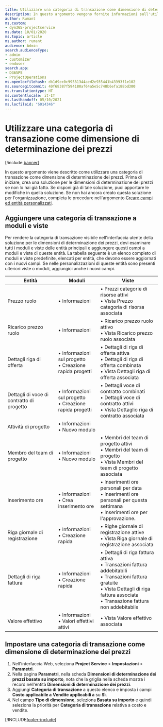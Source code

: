 ```yaml
---
title: Utilizzare una categoria di transazione come dimensione di determinazione dei prezzi
description: In questo argomento vengono fornite informazioni sull'utilizzo di una categoria di transazione come dimensione di determinazione dei prezzi.
author: Rumant
ms.custom:
- dyn365-projectservice
ms.date: 10/01/2020
ms.topic: article
ms.author: rumant
audience: Admin
search.audienceType:
- admin
- customizer
- enduser
search.app:
- D365PS
- ProjectOperations
ms.openlocfilehash: db1d9ec0c99531344aed2e935441b43993f1e102
ms.sourcegitcommit: 40f68387f594180af64a5e5c748b6efa188bd300
ms.translationtype: HT
ms.contentlocale: it-IT
ms.lasthandoff: 05/10/2021
ms.locfileid: "6014346"
---
```

# <a name="use-transaction-category-as-a-pricing-dimension"></a>Utilizzare una categoria di transazione come dimensione di determinazione dei prezzi

[!include [banner](../includes/psa-now-project-operations.md)]

In questo argomento viene descritto come utilizzare una categoria di transazione come dimensione di determinazione dei prezzi. Prima di iniziare, crea una soluzione per le dimensioni di determinazione dei prezzi se non lo hai già fatto. Se disponi già di tale soluzione, puoi apportare le modifiche in quella soluzione. Se non hai ancora creato questa soluzione per l'organizzazione, completa le procedure nell'argomento [Creare campi ed entità personalizzati](create-custom-fields-entities.md).

## <a name="add-transaction-category-to-forms-and-views"></a>Aggiungere una categoria di transazione a moduli e viste
Per rendere la categoria di transazione visibile nell'interfaccia utente della soluzione per le dimensioni di determinazione dei prezzi, devi esaminare tutti i moduli e viste delle entità principali e aggiungere questi campi a moduli e viste di queste entità.
La tabella seguente è un elenco completo di moduli e viste predefinite, elencati per entità, che devono essere aggiornati con i nuovi campi. Se nelle personalizzazioni di queste entità sono presenti ulteriori viste o moduli, aggiungici anche i nuovi campi.

|  Entità        | Moduli     |Viste        |
| ------------------------------|---------------------------------|----------------------------------|
|  Prezzo ruolo|• Informazioni |• Prezzi categorie di risorse attivi<br> • Vista Prezzo categoria di risorsa associata|
|  Ricarico prezzo ruolo|• Informazioni|• Ricarico prezzo ruolo attivo<br>• Vista Ricarico prezzo ruolo associata|
|  Dettagli riga di offerta|• Informazioni sul progetto<br>• Creazione rapida progetti|• Dettagli di riga di offerta attiva<br>• Dettagli di riga di offerta combinata<br>• Vista Dettagli riga di offerta associata|
|  Dettagli di voce di contratto di progetto|• Informazioni sul progetto<br>• Creazione rapida progetti|• Dettagli voce di contratto combinati<br>• Dettagli voce di contratto attivi<br>• Vista Dettaglio riga di contratto associata|
|  Attività di progetto|• Informazioni<br>• Nuovo modulo||
|  Membro del team di progetto|• Informazioni<br>• Nuovo modulo|• Membri del team di progetto attivi<br>• Membri del team di progetto<br>• Vista Membri del team di progetto associata|
|  Inserimento ore|• Informazioni<br>• Crea inserimento ore|• Inserimenti ore personali per data<br>• Inserimenti ore personali per questa settimana<br>• Inserimenti ore per l'approvazione.|
|  Riga giornale di registrazione|• Informazioni<br>• Creazione rapida|• Righe giornale di registrazione attive<br>• Vista Riga giornale di registrazione associata|
|  Dettagli di riga fattura|• Informazioni<br>• Creazione rapida|• Dettagli di riga fattura attiva<br>• Transazioni fattura addebitabili<br>• Transazioni fattura gratuite<br>• Vista Dettagli di riga fattura associata<br>• Transazione fattura non addebitabile|
|  Valore effettivo|• Informazioni<br>• Valori effettivi attivi|• Vista Valore effettivo associata|

## <a name="set-up-transaction-category-as-a-pricing-dimension"></a>Impostare una categoria di transazione come dimensione di determinazione dei prezzi

1. Nell'interfaccia Web, seleziona **Project Service** > **Impostazioni** > **Parametri**. 
2. Nella pagina **Parametri**, nella scheda **Dimensioni di determinazione dei prezzi basate su importo**, nota che la griglia nella scheda mostra i record nell'entità **Dimensioni di determinazione dei prezzi**.
3. Aggiungi **Categoria di transazione** a questo elenco e imposta i campi **Costo applicabile a** **Vendite applicabili a** su **Sì**.
4. Nel campo **Tipo di dimensione**, seleziona **Basata su importo** e quindi seleziona la priorità per **Categoria di transazione** relativa a costo e vendite.


[!INCLUDE[footer-include](../includes/footer-banner.md)]